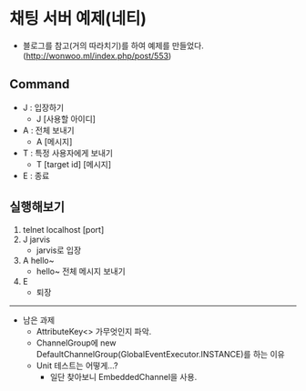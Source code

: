 # 채팅 서버 예제(네티)

- 블로그를 참고(거의 따라치기)를 하여 예제를 만들었다.(http://wonwoo.ml/index.php/post/553)

## Command
- J : 입장하기
    - J [사용할 아이디]
- A : 전체 보내기
    - A [메시지]
- T : 특정 사용자에게 보내기
    - T [target id] [메시지]
- E :  종료

## 실행해보기
1. telnet localhost [port]
2. J jarvis
    - jarvis로 입장
3. A hello~
    - hello~ 전체 메시지 보내기
4. E
    - 퇴장

---

- 남은 과제
    - AttributeKey<> 가무엇인지 파악.
    - ChannelGroup에 new DefaultChannelGroup(GlobalEventExecutor.INSTANCE)를 하는 이유
    - Unit 테스트는 어떻게...?
        - 일단 찾아보니 EmbeddedChannel을 사용.
    